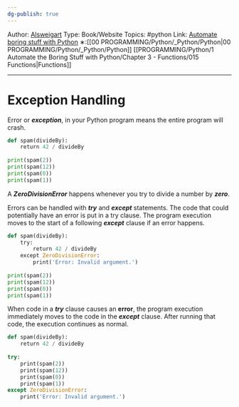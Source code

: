 ```yaml
---
dg-publish: true
---
```

Author: [Alsweigart](https://alsweigart.com/)
Type: Book/Website
Topics: #python 
Link: [Automate boring stuff with Python](https://automatetheboringstuff.com/)
∗:[[00 PROGRAMMING/Python/_Python/Python\|00 PROGRAMMING/Python/_Python/Python]] [[PROGRAMMING/Python/1 Automate the Boring Stuff with Python/Chapter 3 - Functions/015 Functions\|Functions]] 

---
# Exception Handling
Error or ___exception___, in your Python program means the entire program will crash.

```python
def spam(divideBy):  
    return 42 / divideBy  
  
print(spam(2))  
print(spam(12))  
print(spam(0))  
print(spam(1))
```

A ___ZeroDivisionError___ happens whenever you try to divide a number by ___zero___.

Errors can be handled with ___try___ and ___except___ statements.
The code that could potentially have an error is put in a try clause. The program execution moves to the start of a following ___except___ clause if an error happens.

```python
def spam(divideBy):  
    try:  
        return 42 / divideBy  
    except ZeroDivisionError:  
        print('Error: Invalid argument.')  
  
print(spam(2))  
print(spam(12))  
print(spam(0))  
print(spam(1))
```

When code in a ___try___ clause causes an __error__, the program execution immediately moves to the code in the ___except___ clause. 
After running that code, the execution continues as normal.

```python
def spam(divideBy):  
    return 42 / divideBy  
  
try:  
    print(spam(2))  
    print(spam(12))  
    print(spam(0))  
    print(spam(1))  
except ZeroDivisionError:  
    print('Error: Invalid argument.')
```
